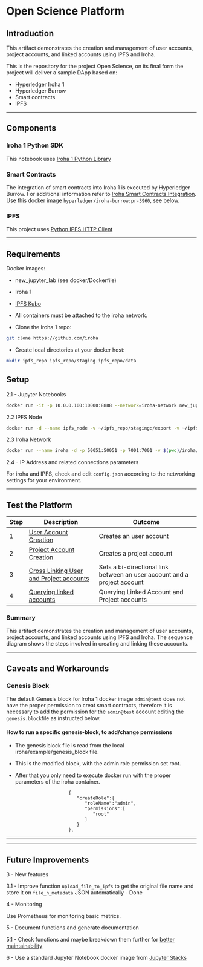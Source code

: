 # Open Science Platform

## Introduction

This artifact demonstrates the creation and management of user accounts, project accounts, and linked accounts using IPFS and Iroha.


This is the repository for the project Open Science, on its final form the project will deliver a sample DApp based on:

- Hyperledger Iroha 1
- Hyperledger Burrow
- Smart contracts
- IPFS

---

## Components

### Iroha 1 Python SDK

This notebook uses [Iroha 1 Python Library ](https://pypi.org/project/iroha/)


### Smart Contracts

The integration of smart contracts into Iroha 1 is executed by Hyperledger Burrow. For additional information refer to [Iroha Smart Contracts Integration](https://iroha.readthedocs.io/en/develop/integrations/burrow.html?highlight=contract). Use this docker image `hyperledger/iroha-burrow:pr-3960`, see below.


### IPFS

This project uses [Python IPFS HTTP Client](https://github.com/ipfs-shipyard/py-ipfs-http-client)


---
## Requirements

Docker images:

- new_jupyter_lab (see docker/Dockerfile)

- Iroha 1

- [IPFS Kubo](https://blog.ipfs.tech/1-run-ipfs-on-docker/) 

* All containers must be attached to the iroha network.

* Clone the Iroha 1 repo:

```bash
git clone https://github.com/iroha
```


* Create local directories at your docker host:

```bash
mkdir ipfs_repo ipfs_repo/staging ipfs_repo/data
```

  
## Setup


2.1 - Jupyter Notebooks

```bash
docker run -it -p 10.0.0.100:10000:8888 --network=iroha-network new_jupyter_lab
```

2.2 IPFS Node

```bash
docker run -d --name ipfs_node -v ~/ipfs_repo/staging:/export -v ~/ipfs_repo/data:/data/ipfs -p 4001:4001 -p 8080:8080 -p 5001:5001 --network iroha-network ipfs/go-ipfs:v0.4.23
```

2.3 Iroha Network

```bash
docker run --name iroha -d -p 50051:50051 -p 7001:7001 -v $(pwd)/iroha/example:/opt/iroha_data -v blockstore:/tmp/block_store --network=iroha-network --restart always -e KEY='node0' hyperledger/iroha-burrow:pr-3960
```

2.4 - IP Address and related connections parameters

For iroha and IPFS, check and edit `config.json` according to the networking settings for your environment.


----

## Test the Platform

|Step|Description|Outcome|
|---|-----------|----|
|1|[User Account Creation](http://s:10000/lab/tree/1%20-%20Artifact%20-%20User%20Account%20Creation.ipynb)| Creates an user account|
|2|[Project Account Creation](http://s:10000/lab/tree/2%20-%20Artifact%20-%20Project%20Account%20Creation.ipynb)| Creates a project account|
|3|[Cross Linking User and Project accounts](http://s:10000/lab/tree/3%20-%20Artifact%20-%20Project%20%20Cross%20Link%20Account%20and%20Project%20Account.ipynb)| Sets a bi-directional link between an user account and a project account|
|4|[Querying linked accounts](http://s:10000/lab/tree/Artifact%20-%20Querying%20Linked%20Account%20and%20Project%20accounts.ipynb)| Querying Linked Account and Project accounts|

### Summary

This artifact demonstrates the creation and management of user accounts, project accounts, and linked accounts using IPFS and Iroha. The sequence diagram shows the steps involved in creating and linking these accounts.

[1]: http://s:10000/lab/tree/1%20-%20Artifact%20-%20User%20Account%20Creation.ipynb
[2]: http://s:10000/lab/tree/2%20-%20Artifact%20-%20Project%20Account%20Creation.ipynb
[3]: http://s:10000/lab/tree/3%20-%20Artifact%20-%20Project%20%20Cross%20Link%20Account%20and%20Project%20Account.ipynb

---
## Caveats and Workarounds

### Genesis Block

The default Genesis block for Iroha 1 docker image `admin@test` does not have the proper permission to creat smart contracts, therefore it is necessary to add the permission for the `admin@test` account editing the `genesis.block`file as instructed below.


#### How to run a specific genesis-block, to add/change permissions

- The genesis block file is read from the local iroha/example/genesis_block file. 

- This is the modified block, with the admin role permission set root.

- After that you only need to execute docker run with the proper parameters of the iroha container.

```genesis_block
                       {
                          "createRole":{
                             "roleName":"admin",
                             "permissions":[
                                "root"                             
                             ]
                          }
                       },

```

----

---


## Future Improvements

3 - New features

3.1 - Improve function `upload_file_to_ipfs` to get the original file name and store it on `file_n_metadata` JSON automatically - Done

4 - Monitoring

Use Prometheus for monitoring basic metrics.

5 - Document functions and generate documentation

5.1 - Check functions and maybe breakdown them further for [better maintainability](https://www.linkedin.com/posts/khuyen-tran-1401_productionreadydatascience-datascience-cleancode-activity-7236085519871307776-WLDK/?utm_source=share&utm_medium=member_android)

6 - Use a standard Jupyter Notebook docker image from [Jupyter Stacks](https://jupyter-docker-stacks.readthedocs.io/en/latest/index.html)

